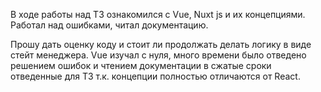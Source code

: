 В ходе работы над ТЗ ознакомился с Vue, Nuxt js и их концепциями. Работал над ошибками, читал документацию.


Прошу дать оценку коду и стоит ли продолжать делать логику в виде стейт менеджера. Vue изучал с нуля, много времени было отведено решением ошибок и чтением документации в сжатые сроки отведенные для ТЗ т.к. концепции полностью отличаются от React.

